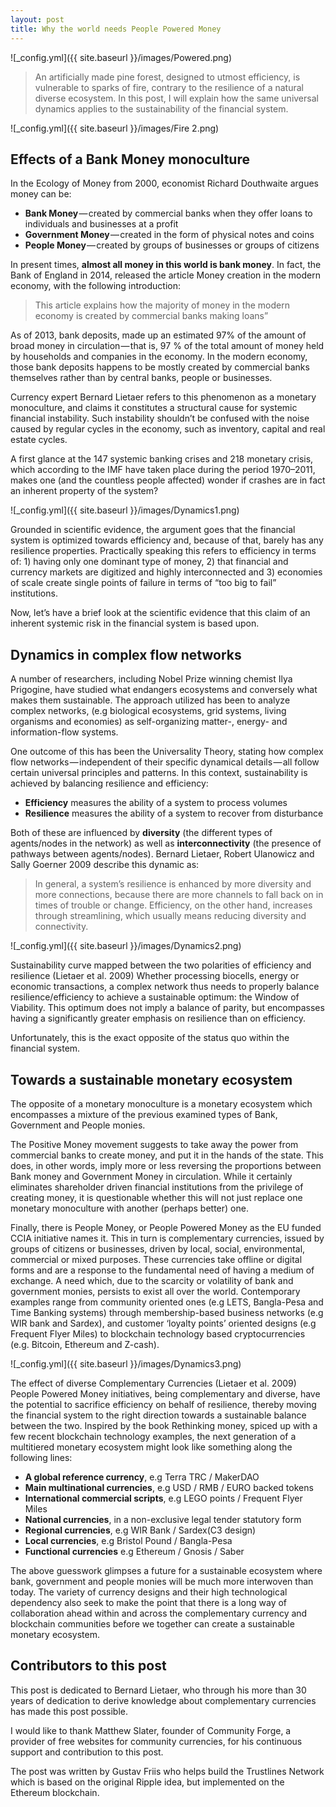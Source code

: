 ```yaml
---
layout: post
title: Why the world needs People Powered Money
---
```


![_config.yml]({{ site.baseurl }}/images/Powered.png)



> An artificially made pine forest, designed to utmost efficiency, is vulnerable to sparks of fire, contrary to the resilience of a natural diverse ecosystem. In this post, I will explain how the same universal dynamics applies to the sustainability of the financial system.

![_config.yml]({{ site.baseurl }}/images/Fire 2.png)


## Effects of a Bank Money monoculture

In the Ecology of Money from 2000, economist Richard Douthwaite argues money can be:

- **Bank Money** — created by commercial banks when they offer loans to individuals and businesses at a profit
- **Government Money** — created in the form of physical notes and coins
- **People Money** — created by groups of businesses or groups of citizens

In present times, **almost all money in this world is bank money**. In fact, the Bank of England in 2014, released the article Money creation in the modern economy, with the following introduction:

> This article explains how the majority of money in the modern economy is created by commercial banks making loans”

As of 2013, bank deposits, made up an estimated 97% of the amount of broad money in circulation — that is, 97 % of the total amount of money held by households and companies in the economy. In the modern economy, those bank deposits happens to be mostly created by commercial banks themselves rather than by central banks, people or businesses.

Currency expert Bernard Lietaer refers to this phenomenon as a monetary monoculture, and claims it constitutes a structural cause for systemic financial instability. Such instability shouldn’t be confused with the noise caused by regular cycles in the economy, such as inventory, capital and real estate cycles.

A first glance at the 147 systemic banking crises and 218 monetary crisis, which according to the IMF have taken place during the period 1970–2011, makes one (and the countless people affected) wonder if crashes are in fact an inherent property of the system?


![_config.yml]({{ site.baseurl }}/images/Dynamics1.png)


Grounded in scientific evidence, the argument goes that the financial system is optimized towards efficiency and, because of that, barely has any resilience properties. Practically speaking this refers to efficiency in terms of: 1) having only one dominant type of money, 2) that financial and currency markets are digitized and highly interconnected and 3) economies of scale create single points of failure in terms of “too big to fail” institutions.

Now, let’s have a brief look at the scientific evidence that this claim of an inherent systemic risk in the financial system is based upon.

## Dynamics in complex flow networks

A number of researchers, including Nobel Prize winning chemist Ilya Prigogine, have studied what endangers ecosystems and conversely what makes them sustainable. The approach utilized has been to analyze complex networks, (e.g biological ecosystems, grid systems, living organisms and economies) as self-organizing matter-, energy- and information-flow systems.

One outcome of this has been the Universality Theory, stating how complex flow networks — independent of their specific dynamical details — all follow certain universal principles and patterns. In this context, sustainability is achieved by balancing resilience and efficiency:

- **Efficiency** measures the ability of a system to process volumes
- **Resilience** measures the ability of a system to recover from disturbance

Both of these are influenced by **diversity** (the different types of agents/nodes in the network) as well as **interconnectivity** (the presence of pathways between agents/nodes). Bernard Lietaer, Robert Ulanowicz and Sally Goerner 2009 describe this dynamic as:

> In general, a system’s resilience is enhanced by more diversity and more connections, because there are more channels to fall back on in times of trouble or change. Efficiency, on the other hand, increases through streamlining, which usually means reducing diversity and connectivity.

![_config.yml]({{ site.baseurl }}/images/Dynamics2.png)

Sustainability curve mapped between the two polarities of efficiency and resilience (Lietaer et al. 2009)
Whether processing biocells, energy or economic transactions, a complex network thus needs to properly balance resilience/efficiency to achieve a sustainable optimum: the Window of Viability. This optimum does not imply a balance of parity, but encompasses having a significantly greater emphasis on resilience than on efficiency.

Unfortunately, this is the exact opposite of the status quo within the financial system.

## Towards a sustainable monetary ecosystem
The opposite of a monetary monoculture is a monetary ecosystem which encompasses a mixture of the previous examined types of Bank, Government and People monies.

The Positive Money movement suggests to take away the power from commercial banks to create money, and put it in the hands of the state. This does, in other words, imply more or less reversing the proportions between Bank money and Government Money in circulation. While it certainly eliminates shareholder driven financial institutions from the privilege of creating money, it is questionable whether this will not just replace one monetary monoculture with another (perhaps better) one.

Finally, there is People Money, or People Powered Money as the EU funded CCIA initiative names it. This in turn is complementary currencies, issued by groups of citizens or businesses, driven by local, social, environmental, commercial or mixed purposes. These currencies take offline or digital forms and are a response to the fundamental need of having a medium of exchange. A need which, due to the scarcity or volatility of bank and government monies, persists to exist all over the world. Contemporary examples range from community oriented ones (e.g LETS, Bangla-Pesa and Time Banking systems) through membership-based business networks (e.g WIR bank and Sardex), and customer ‘loyalty points’ oriented designs (e.g Frequent Flyer Miles) to blockchain technology based cryptocurrencies (e.g. Bitcoin, Ethereum and Z-cash).

![_config.yml]({{ site.baseurl }}/images/Dynamics3.png)


The effect of diverse Complementary Currencies (Lietaer et al. 2009)
People Powered Money initiatives, being complementary and diverse, have the potential to sacrifice efficiency on behalf of resilience, thereby moving the financial system to the right direction towards a sustainable balance between the two.
Inspired by the book Rethinking money, spiced up with a few recent blockchain technology examples, the next generation of a multitiered monetary ecosystem might look like something along the following lines:

- **A global reference currency**, e.g Terra TRC / MakerDAO
- **Main multinational currencies**, e.g USD / RMB / EURO backed tokens
- **International commercial scripts**, e.g LEGO points / Frequent Flyer Miles
- **National currencies**, in a non-exclusive legal tender statutory form
- **Regional currencies**, e.g WIR Bank / Sardex(C3 design)
- **Local currencies**, e.g Bristol Pound / Bangla-Pesa
- **Functional currencies** e.g Ethereum / Gnosis / Saber

The above guesswork glimpses a future for a sustainable ecosystem where bank, government and people monies will be much more interwoven than today. The variety of currency designs and their high technological dependency also seek to make the point that there is a long way of collaboration ahead within and across the complementary currency and blockchain communities before we together can create a sustainable monetary ecosystem.

## Contributors to this post

This post is dedicated to Bernard Lietaer, who through his more than 30 years of dedication to derive knowledge about complementary currencies has made this post possible.

I would like to thank Matthew Slater, founder of Community Forge, a provider of free websites for community currencies, for his continuous support and contribution to this post.

The post was written by Gustav Friis who helps build the Trustlines Network which is based on the original Ripple idea, but implemented on the Ethereum blockchain.
